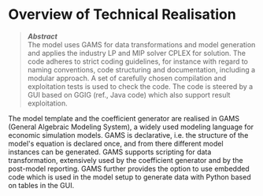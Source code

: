 # Overview of Technical Realisation

> **_Abstract_**  
The model uses GAMS for data transformations and model generation and applies the industry LP and MIP solver CPLEX for solution. The code adheres to strict coding guidelines, for instance with regard to naming conventions, code structuring and documentation, including a modular approach. A set of carefully chosen compilation and exploitation tests is used to check the code. The code is steered by a GUI based on GGIG (ref., Java code) which also support result exploitation.


The model template and the coefficient generator are realised in GAMS (General Algebraic Modeling System), a widely used modeling language for economic simulation models. GAMS is declarative, i.e. the structure of the model's equation is declared once, and from there different model instances can be generated. GAMS supports scripting for data transformation, extensively used by the coefficient generator and by the post-model reporting. GAMS further provides the option to use embedded code which is used in the model setup to generate data with Python based on tables in the GUI.
